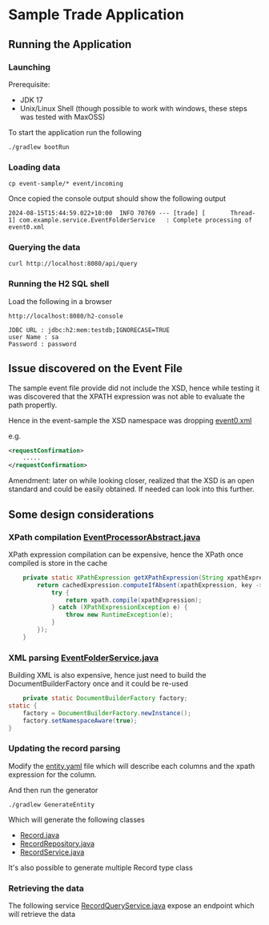 # Sample Trade Application

## Running the Application
### Launching
Prerequisite:
- JDK 17
- Unix/Linux Shell (though possible to work with windows, these steps was tested with MaxOSS)

To start the application run the following
```shell
./gradlew bootRun
```

### Loading data
```shell
cp event-sample/* event/incoming
```

Once copied the console output should show the following output

```text
2024-08-15T15:44:59.022+10:00  INFO 70769 --- [trade] [       Thread-1] com.example.service.EventFolderService   : Complete processing of event0.xml
```


### Querying the data
```shell
curl http://localhost:8080/api/query
```

### Running the H2 SQL shell

Load the following in a browser
```text
http://localhost:8080/h2-console

JDBC URL : jdbc:h2:mem:testdb;IGNORECASE=TRUE
user Name : sa
Password : password
```

## Issue discovered on the Event File
The sample event file provide did not include the XSD, hence while testing it was discovered that the XPATH expression was not able to evaluate the path propertly.

Hence in the event-sample the XSD namespace was dropping
[event0.xml](event-sample%2Fevent0.xml)

e.g.
```xml
<requestConfirmation>
    .....
</requestConfirmation>
```

Amendment: later on while looking closer, realized that the XSD is an open standard and could be easily obtained.  If needed can look into this further.


## Some design considerations

### XPath compilation [EventProcessorAbstract.java](src%2Fmain%2Fjava%2Fcom%2Fexample%2Fservice%2FEventProcessorAbstract.java)

XPath expression compilation can be expensive, hence the XPath once compiled is store in the cache 
```java
    private static XPathExpression getXPathExpression(String xpathExpression) {
        return cachedExpression.computeIfAbsent(xpathExpression, key -> {
            try {
                return xpath.compile(xpathExpression);
            } catch (XPathExpressionException e) {
                throw new RuntimeException(e);
            }
        });
    }
```

### XML parsing [EventFolderService.java](src%2Fmain%2Fjava%2Fcom%2Fexample%2Fservice%2FEventFolderService.java)

Building XML is also expensive, hence just need to build the DocumentBuilderFactory once and it could be re-used 
```java
    private static DocumentBuilderFactory factory;
static {
    factory = DocumentBuilderFactory.newInstance();
    factory.setNamespaceAware(true);
}
```

### Updating the record parsing

Modify the [entity.yaml](src%2Fmain%2Fresources%2Fentity.yaml) file which will describe each columns and the xpath expression for the column.

And then run the generator

```shell
./gradlew GenerateEntity
```

Which will generate the following classes
- [Record.java](src%2Fmain%2Fjava%2Fcom%2Fexample%2Fentity%2FRecord.java)
- [RecordRepository.java](src%2Fmain%2Fjava%2Fcom%2Fexample%2Frepository%2FRecordRepository.java)
- [RecordService.java](src%2Fmain%2Fjava%2Fcom%2Fexample%2Fservice%2FRecordService.java)

It's also possible to generate multiple Record type class

### Retrieving the data
The following service 
[RecordQueryService.java](src%2Fmain%2Fjava%2Fcom%2Fexample%2Fservice%2FRecordQueryService.java)
expose an endpoint which will retrieve the data